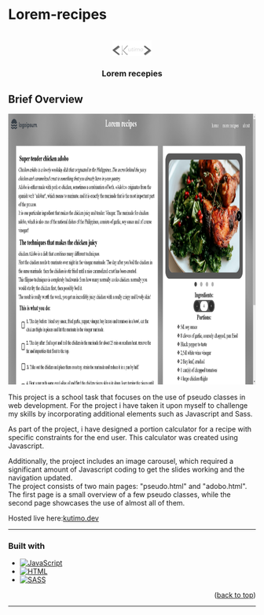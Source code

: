 # Lorem-recipes

<a name="readme-top"></a>

<br />
<div align="center">
  <a href="https://github.com/Kutimo/Lorem-recipes">
    <img src="./logo.png" alt="Logo" width="80" height="auto">
  </a>
<h3 align="center">Lorem recepies</h3>
</div>

## Brief Overview

<img src="./screenshot.png" alt="project image" width="auto" height="550">

<p>This project is a school task that focuses on the use of pseudo classes in web development. For the project i have taken it upon myself to challenge my skills by incorporating additional elements such as Javascript and Sass.

As part of the project, i have  designed a portion calculator for a recipe with specific constraints for the end user. This calculator was created using Javascript.

Additionally, the project includes an image carousel, which required a significant amount of Javascript coding to get the slides working and the navigation updated.
<br>
The project consists of two main pages: "pseudo.html" and "adobo.html". The first page is a small overview of a few pseudo classes, while the second page showcases the use of almost all of them.</p>
 <p>Hosted live here:<a href="https://lorem.recepies.kutimo.dev">kutimo.dev</a> </p>
 <hr>

### Built with

- [![JavaScript][javascript-shield]][js-url]
- [![HTML][html-shield]][html-url]
- [![SASS][sass-shield]][sass-url]

<p align="right">(<a href="#readme-top">back to top</a>)</p>  
<hr>

[javascript-shield]: https://img.shields.io/badge/JavaScript-F0DB4F?style=for-the-badge&logo=JavaScript&logoColor=black
[js-url]: https://www.ecma-international.org/publications-and-standards/standards/ecma-262/
[html-shield]: https://img.shields.io/badge/HTML-e34c26?style=for-the-badge&logo=HTML5&logoColor=white
[html-url]: https://html.spec.whatwg.org/multipage/
[sass-shield]: https://img.shields.io/badge/SASS-bf4080?style=for-the-badge&logo=SASS&logoColor=white
[sass-url]: https://sass-lang.com/
